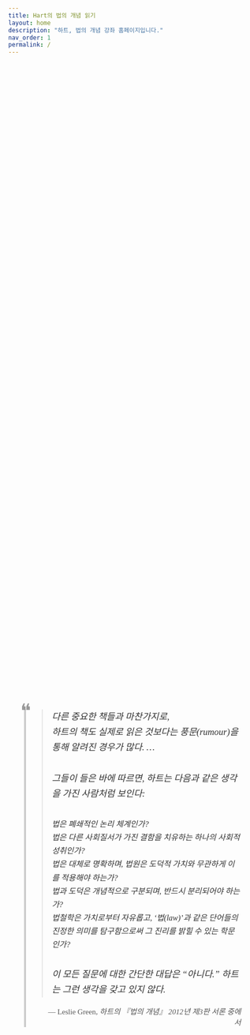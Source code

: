 ```yaml
---
title: Hart의 법의 개념 읽기
layout: home
description: "하트, 법의 개념 강좌 홈페이지입니다."
nav_order: 1
permalink: /
---
```


<div style="display: flex; justify-content: center; align-items: center; height: 80vh; padding: 2rem;">
  <div style="max-width: 800px; font-family: Georgia, serif; position: relative; padding-left: 2rem; border-left: 4px solid #ccc;">
    <div style="font-size: 2.5rem; line-height: 1; color: #999; position: absolute; left: -0.7rem; top: -1rem;">❝</div>
    <blockquote style="margin: 0; font-style: italic; font-size: 1.15rem; line-height: 1.7; color: #333;">
      다른 중요한 책들과 마찬가지로, <br> 
      하트의 책도 실제로 읽은 것보다는 풍문(rumour)을 통해 알려진 경우가 많다. …<br><br>
      그들이 들은 바에 따르면, 하트는 다음과 같은 생각을 가진 사람처럼 보인다:
      <br><br>
      <span style="font-size: 1rem;">
        법은 폐쇄적인 논리 체계인가?<br> 
        법은 다른 사회질서가 가진 결함을 치유하는 하나의 사회적 성취인가?<br> 
        법은 대체로 명확하며, 법원은 도덕적 가치와 무관하게 이를 적용해야 하는가?<br> 
        법과 도덕은 개념적으로 구분되며, 반드시 분리되어야 하는가?<br> 
        법철학은 가치로부터 자유롭고, ‘법(law)’과 같은 단어들의<br>
        진정한 의미를 탐구함으로써 그 진리를 밝힐 수 있는 학문인가?
      </span>
      <br><br>
      이 모든 질문에 대한 간단한 대답은 “아니다.” 하트는 그런 생각을 갖고 있지 않다.
    </blockquote>
    <div style="margin-top: 1rem; font-size: 0.95rem; text-align: right; font-style: normal; color: #555;">
      — Leslie Green, <em>하트의 『법의 개념』 2012년 제3판 서론 중에서</em>
    </div>
  </div>
</div>


